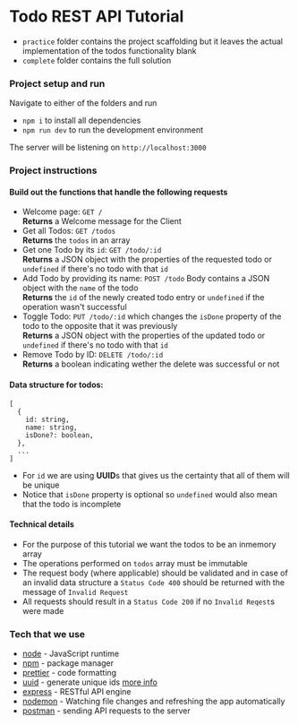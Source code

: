 # Todo REST API Tutorial

- `practice` folder contains the project scaffolding but it leaves the actual implementation of the todos functionality blank
- `complete` folder contains the full solution

### Project setup and run

Navigate to either of the folders and run

- `npm i` to install all dependencies
- `npm run dev` to run the development environment

The server will be listening on `http://localhost:3000`

### Project instructions

#### Build out the functions that handle the following requests

- Welcome page: `GET /`
  <br />**Returns** a Welcome message for the Client
- Get all Todos: `GET /todos`
  <br />**Returns** the `todos` in an array
- Get one Todo by its `id`: `GET /todo/:id`
  <br />**Returns** a JSON object with the properties of the requested todo or `undefined` if there's no todo with that `id`
- Add Todo by providing its name: `POST /todo` Body contains a JSON object with the `name` of the todo
  <br />**Returns** the `id` of the newly created todo entry or `undefined` if the operation wasn't successful
- Toggle Todo: `PUT /todo/:id` which changes the `isDone` property of the todo to the opposite that it was previously
  <br />**Returns** a JSON object with the properties of the updated todo or `undefined` if there's no todo with that `id`
- Remove Todo by ID: `DELETE /todo/:id`
  <br />**Returns** a boolean indicating wether the delete was successful or not

#### Data structure for todos:

```
[
  {
    id: string,
    name: string,
    isDone?: boolean,
  },
  ...
]
```

- For `id` we are using **UUID**s that gives us the certainty that all of them will be unique
- Notice that `isDone` property is optional so `undefined` would also mean that the todo is incomplete

#### Technical details

- For the purpose of this tutorial we want the todos to be an inmemory array
- The operations performed on `todos` array must be immutable
- The request body (where applicable) should be validated and in case of an invalid data structure a `Status Code 400` should be returned with the message of `Invalid Request`
- All requests should result in a `Status Code 200` if no `Invalid Reqest`s were made

### Tech that we use

- [node](https://nodejs.org/en/) - JavaScript runtime
- [npm](https://www.npmjs.com/) - package manager
- [prettier](https://prettier.io/) - code formatting
- [uuid](https://www.npmjs.com/package/uuid) - generate unique ids [more info](https://en.wikipedia.org/wiki/Universally_unique_identifier)
- [express](https://expressjs.com/en/starter/hello-world.html) - RESTful API engine
- [nodemon](https://github.com/remy/nodemon#nodemon) - Watching file changes and refreshing the app automatically
- [postman](https://www.postman.com/) - sending API requests to the server
